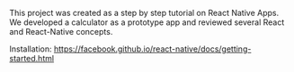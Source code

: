 This project was created as a step by step tutorial on React Native Apps.
We developed a calculator as a prototype app and reviewed several React and React-Native concepts.


Installation:
https://facebook.github.io/react-native/docs/getting-started.html

